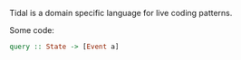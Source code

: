Tidal is a domain specific language for live coding patterns.

Some code:

```haskell
query :: State -> [Event a]	
```
